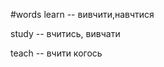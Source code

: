 #words 
learn -- вивчити,навчтися
<!--SR:!2022-11-06,3,254-->
study -- вчитись, вивчати
<!--SR:!2022-11-07,4,270-->
teach -- вчити когось
<!--SR:!2022-11-07,4,270-->
